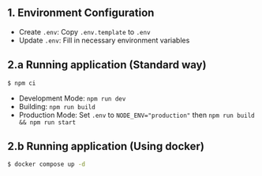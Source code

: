 ## 1. Environment Configuration

- Create `.env`: Copy `.env.template` to `.env`
- Update `.env`: Fill in necessary environment variables

## 2.a Running application (Standard way)

```bash
$ npm ci
```

- Development Mode: `npm run dev`
- Building: `npm run build`
- Production Mode: Set `.env` to `NODE_ENV="production"` then `npm run build && npm run start`

## 2.b Running application (Using docker)
```bash
$ docker compose up -d
```